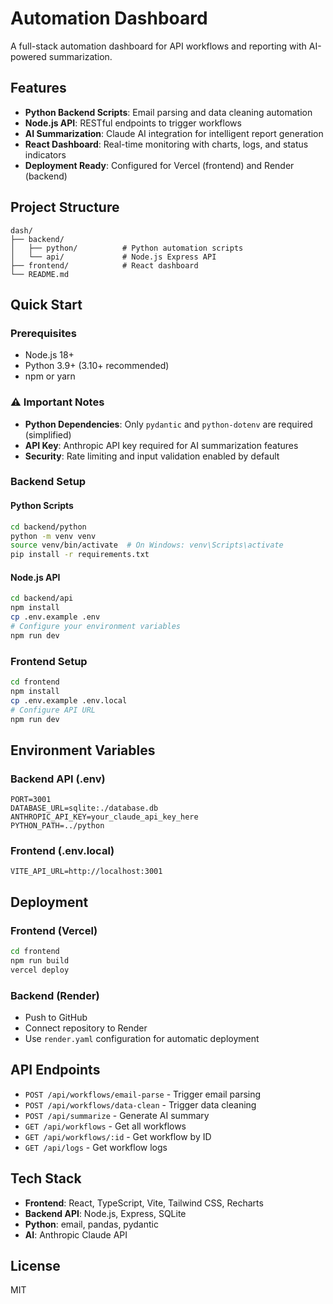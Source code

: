 # Automation Dashboard

A full-stack automation dashboard for API workflows and reporting with AI-powered summarization.

## Features

- **Python Backend Scripts**: Email parsing and data cleaning automation
- **Node.js API**: RESTful endpoints to trigger workflows
- **AI Summarization**: Claude AI integration for intelligent report generation
- **React Dashboard**: Real-time monitoring with charts, logs, and status indicators
- **Deployment Ready**: Configured for Vercel (frontend) and Render (backend)

## Project Structure

```
dash/
├── backend/
│   ├── python/          # Python automation scripts
│   └── api/             # Node.js Express API
├── frontend/            # React dashboard
└── README.md
```

## Quick Start

### Prerequisites

- Node.js 18+
- Python 3.9+ (3.10+ recommended)
- npm or yarn

### ⚠️ Important Notes

- **Python Dependencies**: Only `pydantic` and `python-dotenv` are required (simplified)
- **API Key**: Anthropic API key required for AI summarization features
- **Security**: Rate limiting and input validation enabled by default

### Backend Setup

#### Python Scripts
```bash
cd backend/python
python -m venv venv
source venv/bin/activate  # On Windows: venv\Scripts\activate
pip install -r requirements.txt
```

#### Node.js API
```bash
cd backend/api
npm install
cp .env.example .env
# Configure your environment variables
npm run dev
```

### Frontend Setup

```bash
cd frontend
npm install
cp .env.example .env.local
# Configure API URL
npm run dev
```

## Environment Variables

### Backend API (.env)
```
PORT=3001
DATABASE_URL=sqlite:./database.db
ANTHROPIC_API_KEY=your_claude_api_key_here
PYTHON_PATH=../python
```

### Frontend (.env.local)
```
VITE_API_URL=http://localhost:3001
```

## Deployment

### Frontend (Vercel)
```bash
cd frontend
npm run build
vercel deploy
```

### Backend (Render)
- Push to GitHub
- Connect repository to Render
- Use `render.yaml` configuration for automatic deployment

## API Endpoints

- `POST /api/workflows/email-parse` - Trigger email parsing
- `POST /api/workflows/data-clean` - Trigger data cleaning
- `POST /api/summarize` - Generate AI summary
- `GET /api/workflows` - Get all workflows
- `GET /api/workflows/:id` - Get workflow by ID
- `GET /api/logs` - Get workflow logs

## Tech Stack

- **Frontend**: React, TypeScript, Vite, Tailwind CSS, Recharts
- **Backend API**: Node.js, Express, SQLite
- **Python**: email, pandas, pydantic
- **AI**: Anthropic Claude API

## License

MIT
